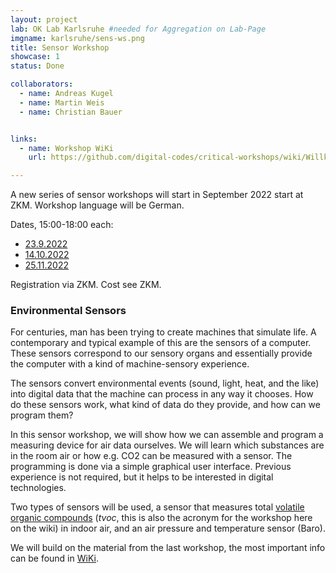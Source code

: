 ```yaml
---
layout: project
lab: OK Lab Karlsruhe #needed for Aggregation on Lab-Page
imgname: karlsruhe/sens-ws.png
title: Sensor Workshop
showcase: 1
status: Done

collaborators:
  - name: Andreas Kugel
  - name: Martin Weis
  - name: Christian Bauer


links:
  - name: Workshop WiKi
    url: https://github.com/digital-codes/critical-workshops/wiki/Willkommen

---
```



A new series of sensor workshops will start in September 2022 start at ZKM. Workshop language will be German.

Dates, 15:00-18:00 each:

 * [23.9.2022](https://zkm.de/en/guidedtour-workshop/2022/09/programming-with-environmental-sensors)
 * [14.10.2022](https://zkm.de/en/guidedtour-workshop/2022/10/programming-with-environmental-sensors)
 * [25.11.2022](https://zkm.de/en/node/46003)

Registration via ZKM. Cost see ZKM.


### Environmental Sensors
For centuries, man has been trying to create machines that simulate life. A contemporary and typical example of this are the sensors of a computer. These sensors correspond to our sensory organs and essentially provide the computer with a kind of machine-sensory experience.

The sensors convert environmental events (sound, light, heat, and the like) into digital data that the machine can process in any way it chooses. How do these sensors work, what kind of data do they provide, and how can we program them?

In this sensor workshop, we will show how we can assemble and program a measuring device for air data ourselves. We will learn which substances are in the room air or how e.g. CO2 can be measured with a sensor. The programming is done via a simple graphical user interface. Previous experience is not required, but it helps to be interested in digital technologies.

Two types of sensors will be used, a sensor that measures total [volatile organic compounds](https://en.wikipedia.org/wiki/Volatile_organic_compound) (*tvoc*, this is also the acronym for the workshop here on the wiki) in indoor air, and an air pressure and temperature sensor (Baro).

We will build on the material from the last workshop, the most important info can be found in [WiKi](https://github.com/digital-codes/critical-workshops/wiki/Welcome).



